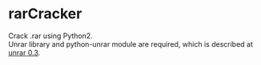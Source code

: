 # rarCracker
Crack .rar using Python2.</br>
Unrar library and python-unrar module are required, which is described at [unrar 0.3][1].

[1]:https://pypi.python.org/pypi/unrar/

